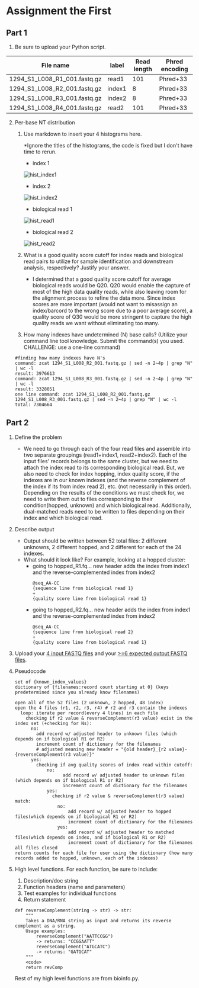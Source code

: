 # Assignment the First

## Part 1
1. Be sure to upload your Python script.

| File name | label | Read length | Phred encoding |
|---|---|---|---|
| 1294_S1_L008_R1_001.fastq.gz | read1 | 101 | Phred+33 |
| 1294_S1_L008_R2_001.fastq.gz | index1 | 8 | Phred+33 |
| 1294_S1_L008_R3_001.fastq.gz | index2 | 8 | Phred+33 |
| 1294_S1_L008_R4_001.fastq.gz | read2 | 101 | Phred+33 |

2. Per-base NT distribution
    1. Use markdown to insert your 4 histograms here.
    
        *Ignore the titles of the histograms, the code is fixed but I don't have time to rerun.
        - index 1 
        
        ![hist_index1](https://user-images.githubusercontent.com/81830809/181865679-21f7f955-8b62-4f89-9266-48dfbe4e6b41.png)
        - index 2
        
        ![hist_index2](https://user-images.githubusercontent.com/81830809/181865715-7b45a4d7-7646-4ff1-9692-b32ab589ca08.png)
        - biological read 1
        
        ![hist_read1](https://user-images.githubusercontent.com/81830809/181865721-c3e5b2f3-b6cd-4e91-8271-0b9aa2bc805f.png)
        - biological read 2
        
        ![hist_read2](https://user-images.githubusercontent.com/81830809/181865733-c3f85031-5bb6-4c44-bc5b-ac30dd3b36ee.png)
    2. What is a good quality score cutoff for index reads and biological read pairs to utilize for sample identification and downstream analysis, respectively? Justify your answer.
        - I determined that a good quality score cutoff for average biological reads would be Q20. Q20 would enable the capture of most of the high data quality reads, while also leaving room for the alignment process to refine the data more. Since index scores are more important (would not want to misassign an index/barcord to the wrong score due to a poor average score), a quality score of Q30 would be more stringent to capture the high quality reads we want without eliminating too many.
    4. How many indexes have undetermined (N) base calls? (Utilize your command line tool knowledge. Submit the command(s) you used. CHALLENGE: use a one-line command)
    ```
    #finding how many indexes have N's
    command: zcat 1294_S1_L008_R2_001.fastq.gz | sed -n 2~4p | grep "N" | wc -l
    result: 3976613
    command: zcat 1294_S1_L008_R3_001.fastq.gz | sed -n 2~4p | grep "N" | wc -l
    result: 3328051
    one line command: zcat 1294_S1_L008_R2_001.fastq.gz 1294_S1_L008_R3_001.fastq.gz | sed -n 2~4p | grep "N" | wc -l
    total: 7304664
    ```
    
## Part 2
1. Define the problem
    - We need to go through each of the four read files and assemble into two separate groupings (read1+index1, read2+index2). Each of the input files' records belongs to the same cluster, but we need to attach the index read to its corresponding biological read. But, we also need to check for index hopping, index quality score, if the indexes are in our known indexes (and the reverse complement of the index if its from index read 2), etc. (not necessarily in this order). Depending on the results of the conditions we must check for, we need to write them out to files corresponding to their condition(hopped, unknown) and which biological read. Additionally, dual-matched reads need to be written to files depending on their index and which biological read.  

3. Describe output
    - Output should be written between 52 total files: 2 different unknowns, 2 different hopped, and 2 different for each of the 24 indexes. 
    - What should it look like? For example, looking at a hopped cluster:
        - going to hopped_R1.fq... new header adds the index from index1 and the reverse-complemented index from index2 
          ```
          @seq_AA-CC
          {sequence line from biological read 1}
          +
          {quality score line from biological read 1}
          ```
        - going to hopped_R2.fq... new header adds the index from index1 and the reverse-complemented index from index2 
          ```
          @seq_AA-CC
          {sequence line from biological read 2}
          +
          {quality score line from biological read 1}
          ``` 
5. Upload your [4 input FASTQ files](../TEST-input_FASTQ) and your [>=6 expected output FASTQ files](../TEST-output_FASTQ).
6. Pseudocode
    ```
    set of {known_index_values}
    dictionary of {filenames:record count starting at 0} (keys predetermined since you already know filenames)

    open all of the 52 files (2 unknown, 2 hopped, 48 index)  
    open the 4 files (r1, r2, r3, r4) # r2 and r3 contain the indexes
      loop: iterate per record(every 4 lines) in each file
        checking if r2 value & reverseComplement(r3 value) exist in the index set (+checking for Ns):
          no:
            add record w/ adjusted header to unknown files (which depends on if biological R1 or R2)
            increment count of dictionary for the filenames
            # adjusted meaning new header = "{old header}_{r2 value}-{reverseComplement(r3 value)}"
          yes:
            checking if avg quality scores of index read within cutoff:
                no:
                      add record w/ adjusted header to unknown files (which depends on if biological R1 or R2)
                      increment count of dictionary for the filenames
                yes:
                  checking if r2 value & reverseComplement(r3 value) match:
                    no:
                        add record w/ adjusted header to hopped files(which depends on if biological R1 or R2)
                        increment count of dictionary for the filenames
                    yes:
                        add record w/ adjusted header to matched files(which depends on index, and if biological R1 or R2)
                        increment count of dictionary for the filenames
    all files closed
    return counts for each file for user using the dictionary (how many records added to hopped, unknown, each of the indexes)
    ```
8. High level functions. For each function, be sure to include:
    1. Description/doc string
    2. Function headers (name and parameters)
    3. Test examples for individual functions
    4. Return statement
    ```
    def reverseComplement(string -> str) -> str:
        """ 
        Takes a DNA/RNA string as input and returns its reverse complement as a string.
        Usage examples:
            reverseComplement("AATTCCGG")
            -> returns: "CCGGAATT"
            reverseComplement("ATGCATC")
            -> returns: "GATGCAT"
        """
        <code>
        return revComp 
    ```
    Rest of my high level functions are from bioinfo.py.
